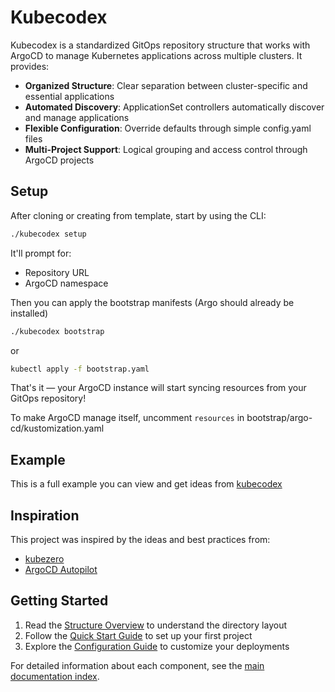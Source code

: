 # Kubecodex

Kubecodex is a standardized GitOps repository structure that works with ArgoCD to manage Kubernetes applications across multiple clusters. It provides:

- **Organized Structure**: Clear separation between cluster-specific and essential applications
- **Automated Discovery**: ApplicationSet controllers automatically discover and manage applications
- **Flexible Configuration**: Override defaults through simple config.yaml files
- **Multi-Project Support**: Logical grouping and access control through ArgoCD projects

## Setup

After cloning or creating from template, start by using the CLI:

```bash
./kubecodex setup
```

It'll prompt for:
- Repository URL
- ArgoCD namespace

Then you can apply the bootstrap manifests (Argo should already be installed)

```bash
./kubecodex bootstrap
```
or
```bash
kubectl apply -f bootstrap.yaml
```

That's it — your ArgoCD instance will start syncing resources from your GitOps repository!

To make ArgoCD manage itself, uncomment `resources` in bootstrap/argo-cd/kustomization.yaml

## Example

This is a full example you can view and get ideas from [kubecodex](https://github.com/TheCodingSheikh/kubecodex/tree/example) 


## Inspiration

This project was inspired by the ideas and best practices from:

* [kubezero](https://github.com/kubezero/kubezero) 
* [ArgoCD Autopilot](https://argocd-autopilot.readthedocs.io) 

## Getting Started

1. Read the [Structure Overview](docs/structure-overview.md) to understand the directory layout
2. Follow the [Quick Start Guide](docs/index.md#quick-start) to set up your first project
3. Explore the [Configuration Guide](docs/config-yaml.md) to customize your deployments

For detailed information about each component, see the [main documentation index](docs/index.md).
